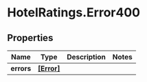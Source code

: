 # HotelRatings.Error400

## Properties

Name | Type | Description | Notes
------------ | ------------- | ------------- | -------------
**errors** | [**[Error]**](Error.md) |  | 


